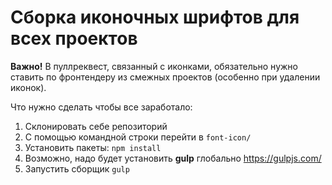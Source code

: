 # Сборка иконочных шрифтов для всех проектов

**Важно!**
В пуллреквест, связанный с иконками, обязательно нужно ставить по фронтендеру из смежных проектов
(особенно при удалении иконок).

Что нужно сделать чтобы все заработало:

1) Склонировать себе репозиторий
2) С помощью командной строки перейти в ```font-icon/```
3) Установить пакеты: ```npm install```
4) Возможно, надо будет установить **gulp** глобально https://gulpjs.com/ 
5) Запустить сборщик ```gulp```